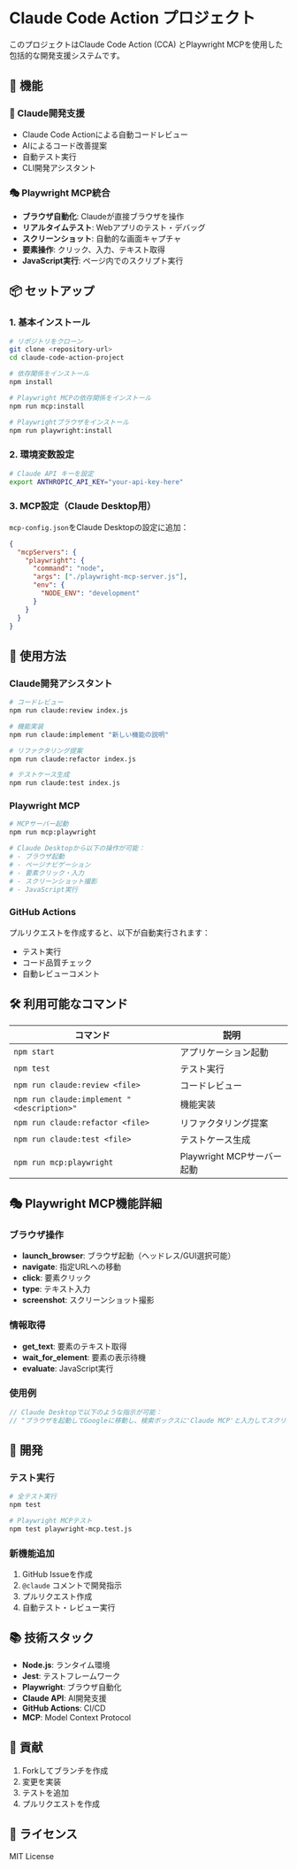 # Claude Code Action プロジェクト

このプロジェクトはClaude Code Action (CCA) とPlaywright MCPを使用した包括的な開発支援システムです。

## 🚀 機能

### 🤖 Claude開発支援
- Claude Code Actionによる自動コードレビュー
- AIによるコード改善提案
- 自動テスト実行
- CLI開発アシスタント

### 🎭 Playwright MCP統合
- **ブラウザ自動化**: Claudeが直接ブラウザを操作
- **リアルタイムテスト**: Webアプリのテスト・デバッグ
- **スクリーンショット**: 自動的な画面キャプチャ
- **要素操作**: クリック、入力、テキスト取得
- **JavaScript実行**: ページ内でのスクリプト実行

## 📦 セットアップ

### 1. 基本インストール
```bash
# リポジトリをクローン
git clone <repository-url>
cd claude-code-action-project

# 依存関係をインストール
npm install

# Playwright MCPの依存関係をインストール
npm run mcp:install

# Playwrightブラウザをインストール
npm run playwright:install
```

### 2. 環境変数設定
```bash
# Claude API キーを設定
export ANTHROPIC_API_KEY="your-api-key-here"
```

### 3. MCP設定（Claude Desktop用）
`mcp-config.json`をClaude Desktopの設定に追加：

```json
{
  "mcpServers": {
    "playwright": {
      "command": "node",
      "args": ["./playwright-mcp-server.js"],
      "env": {
        "NODE_ENV": "development"
      }
    }
  }
}
```

## 🎯 使用方法

### Claude開発アシスタント
```bash
# コードレビュー
npm run claude:review index.js

# 機能実装
npm run claude:implement "新しい機能の説明"

# リファクタリング提案
npm run claude:refactor index.js

# テストケース生成
npm run claude:test index.js
```

### Playwright MCP
```bash
# MCPサーバー起動
npm run mcp:playwright

# Claude Desktopから以下の操作が可能：
# - ブラウザ起動
# - ページナビゲーション
# - 要素クリック・入力
# - スクリーンショット撮影
# - JavaScript実行
```

### GitHub Actions
プルリクエストを作成すると、以下が自動実行されます：
- テスト実行
- コード品質チェック
- 自動レビューコメント

## 🛠️ 利用可能なコマンド

| コマンド | 説明 |
|---------|------|
| `npm start` | アプリケーション起動 |
| `npm test` | テスト実行 |
| `npm run claude:review <file>` | コードレビュー |
| `npm run claude:implement "<description>"` | 機能実装 |
| `npm run claude:refactor <file>` | リファクタリング提案 |
| `npm run claude:test <file>` | テストケース生成 |
| `npm run mcp:playwright` | Playwright MCPサーバー起動 |

## 🎭 Playwright MCP機能詳細

### ブラウザ操作
- **launch_browser**: ブラウザ起動（ヘッドレス/GUI選択可能）
- **navigate**: 指定URLへの移動
- **click**: 要素クリック
- **type**: テキスト入力
- **screenshot**: スクリーンショット撮影

### 情報取得
- **get_text**: 要素のテキスト取得
- **wait_for_element**: 要素の表示待機
- **evaluate**: JavaScript実行

### 使用例
```javascript
// Claude Desktopで以下のような指示が可能：
// "ブラウザを起動してGoogleに移動し、検索ボックスに'Claude MCP'と入力してスクリーンショットを撮って"
```

## 🔧 開発

### テスト実行
```bash
# 全テスト実行
npm test

# Playwright MCPテスト
npm test playwright-mcp.test.js
```

### 新機能追加
1. GitHub Issueを作成
2. `@claude` コメントで開発指示
3. プルリクエスト作成
4. 自動テスト・レビュー実行

## 📚 技術スタック

- **Node.js**: ランタイム環境
- **Jest**: テストフレームワーク
- **Playwright**: ブラウザ自動化
- **Claude API**: AI開発支援
- **GitHub Actions**: CI/CD
- **MCP**: Model Context Protocol

## 🤝 貢献

1. Forkしてブランチを作成
2. 変更を実装
3. テストを追加
4. プルリクエストを作成

## 📄 ライセンス

MIT License

